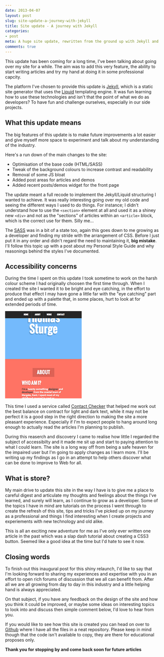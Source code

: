 ```yaml
---
date: 2013-04-07
layout: post
slug: site-update-a-journey-with-jekyll
title: Site update - A journey with Jekyll 
categories:
- post
meta: A huge site update, rewritten from the ground up with Jekyll and Liquid templating. This first post is an introduction to the new site and what is in store.
comments: true
---
```


This update has been coming for a long time, I've been talking about going over my site for a while. The aim was to add this very feature, the ability to start writing articles and try my hand at doing it in some professional capcity.

The platform I've chosen to provide this update is [Jekyll](http://jekyllrb.com/ "Jekyll"), which is a static site generator that uses the [Liquid](https://github.com/Shopify/liquid "Liquid") templating engine. It was fun learning how to use these technologies and isn't that the point of what we do as developers? To have fun and challenge ourselves, especially in our side projects.

## What this update means

The big features of this update is to make future improvements a lot easier and give myself more space to experiment and talk about my understanding of the industry.

Here's a run down of the main changes to the site:

* Optimisation of the base code (HTML/SASS)
* Tweak of the background colours to increase contrast and readability
* Removal of some JS bloat
* Added post areas for articles and demos
* Added recent posts/demos widget for the front page

The update meant a full recode to implement the Jekyll/Liquid structuring I wanted to achieve. It was really interesting going over my old code and seeing the different ways I used to do things. For instance; I didn't understand how to use the `<section>` element at all and used it as a shiney new `<div>` and not as the "sections" of articles within an `<article>` block, which is the correct use for them. Silly me...

The [SASS](http://sass-lang.com "SASS") was in a bit of a state too, again this goes down to me growing as a developer and finding my stride with the arrangement of CSS. Before I just put it in any order and didn't regard the need to maintaining it, **big mistake**. I'll follow this topic up with a post about my Personal Style Guide and why reasonings behind the styles I've documented.

## Accessibility concerns


During the time I spent on this update I took sometime to work on the harsh colour scheme I had originally choosen the first time through. When I created the site I wanted it to be bright and eye catching, in the effort to produce that effect I may have gone a little far with the "eye catching" part and ended up with a palette that, in some places, hurt to look at for extended periods of time.

![Old site colour scheme](/assets/images/oldSite.png)

This time I used a service called [Contact Checker](http://contrastchecker.com/ "Contrast Checker") that helped me work out the best balance on contract for light and dark text, while it may not be perfect it is a good step in the right direction to making the site a more pleasant experience. Especially if I'm to expect people to hang around long enough to actually read the articles I'm planning to publish.

During this reaserch and discovery I came to realise how little I regarded the subject of accessibilty and it made me sit up and start to paying attention to what I could learn. The site is a long way off from being a safe heaven for the impaired user but I'm going to apply changes as I learn more. I'll be writing up my findings as I go in an attempt to help others discover what can be done to improve to Web for all.

## What is store?

My main drive to update this site in the way I have is to give me a place to careful digest and articulate my thoughts and feelings about the things I've learned, and surely will learn, as I continue to grow as a developer. Some of the topics I have in mind are tutorials on the process I went through to create the refresh of this site, tips and tricks I've picked up on my journey as a professional and things I find interesting when I create projects and experiements with new technology and old alike.

This is all an exciting new adventure for me as I've only ever written one article in the past which was a slap dash tutorial about creating a CSS3 button. Seemed like a good idea at the time but I'd hate to see it now.

## Closing words

To finish out this inaugural post for this shiny relaunch, I'd like to say that I'm looking forward to sharing my experiences and expertise with you in an effort to open rich forums of discussion that we all can benefit from. After all we are all growing from day to day in this industry and a little helping hand is always appreciated.

On that subject, if you have any feedback on the design of the site and how you think it could be improved, or maybe some ideas on interesting topics to look into and discuss then simple comment below, I'd love to hear from you.

If you would like to see how this site is created you can head on over to [Github](http://github.com/tomsturge/tomsturge.github.com "Github") where I have all the files in a neat repository. Please keep in mind though that the code isn't available to copy, they are there for educational proposes only. 

**Thank you for stopping by and come back soon for future articles**